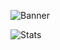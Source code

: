 ![Banner](https://cs12.pikabu.ru/post_img/big/2021/12/10/6/1639127567197631564.jpg)

![Stats](http://github-profile-summary-cards.vercel.app/api/cards/profile-details?username=SleepingWatchman&theme=zenburn)
